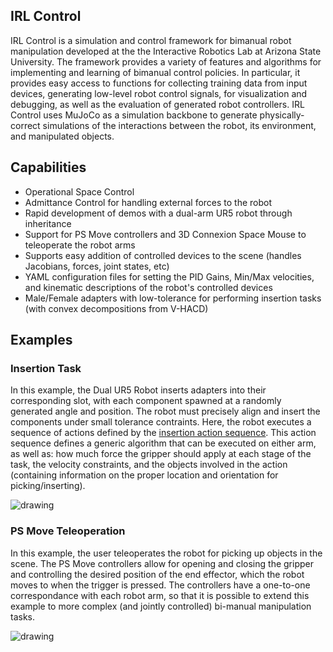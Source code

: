 ## IRL Control

IRL Control is a simulation and control framework for bimanual robot manipulation developed at the the Interactive Robotics Lab at Arizona State University. The framework provides a variety of features and algorithms for implementing and learning of bimanual control policies. In particular, it provides easy access to functions for collecting training data from input devices, generating low-level robot control signals, for visualization and debugging, as well as the evaluation of generated robot controllers. IRL Control uses MuJoCo as a simulation backbone to generate physically-correct simulations of the interactions between the robot, its environment, and manipulated objects. 

## Capabilities
- Operational Space Control
- Admittance Control for handling external forces to the robot
- Rapid development of demos with a dual-arm UR5 robot through inheritance
- Support for PS Move controllers and 3D Connexion Space Mouse to teleoperate the robot arms
- Supports easy addition of controlled devices to the scene (handles Jacobians, forces, joint states, etc)
- YAML configuration files for setting the PID Gains, Min/Max velocities, and kinematic descriptions of the robot's controlled devices
- Male/Female adapters with low-tolerance for performing insertion tasks (with convex decompositions from V-HACD)

## Examples

### Insertion Task
<!-- | | |
|-|-|
| <img src="img/insertion_task3.gif" alt="drawing" width="300"/>  | <img src="img/insertion_task3.gif" alt="drawing" width="300"/>  | -->
In this example, the Dual UR5 Robot inserts adapters into their corresponding slot, with each component spawned at a randomly generated angle and position. The robot must precisely align and insert the components under small tolerance contraints. Here, the robot executes a sequence of actions defined by the [insertion action sequence](irl_control/action_sequence_configs/insertion_task.yaml). This action sequence defines a generic algorithm that can be executed on either arm, as well as: how much force the gripper should apply at each stage of the task, the velocity constraints, and the objects involved in the action (containing information on the proper location and orientation for picking/inserting).

<img src="img/insertion_task.gif" alt="drawing"/>

<br>

### PS Move Teleoperation
In this example, the user teleoperates the robot for picking up objects in the scene. The PS Move controllers allow for opening and closing the gripper and controlling the desired position of the end effector, which the robot moves to when the trigger is pressed. The controllers have a one-to-one correspondance with each robot arm, so that it is possible to extend this example to more complex (and jointly controlled) bi-manual manipulation tasks.

<img src="img/ps_move_demo.gif" alt="drawing"/>

